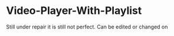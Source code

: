 # Video-Player-With-Playlist

Still under repair it is still not perfect. 
Can be edited or changed on 

<style>, <script> or <body>.
